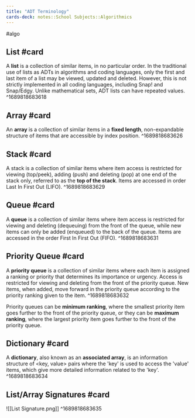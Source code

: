 ```yaml
---
title: "ADT Terminology"
cards-deck: notes::School Subjects::Algorithmics
---
```

#algo 

## List #card
A **list** is a collection of similar items, in no particular order. In the traditional use of lists as ADTs in algorithms and coding languages, only the first and last item of a list may be viewed, updated and deleted. However, this is not strictly implemented in all coding languages, including Snap! and Snap/Edgy. Unlike mathematical sets, ADT lists can have repeated values.
^1689818683618

## Array #card 
An **array** is a collection of similar items in a **fixed length**, non-expandable structure of items that are accessible by index position.
^1689818683626

## Stack #card 
A stack is a collection of similar items where item access is restricted for viewing (top/peek), adding (push) and deleting (pop) at one end of the stack only, referred to as the **top of the stack**. Items are accessed in order Last In First Out (LIFO).
^1689818683629

## Queue #card 
A **queue** is a collection of similar items where item access is restricted for viewing and deleting (dequeuing) from the front of the queue, while new items can only be added (enqueued) to the back of the queue. Items are accessed in the order First In First Out (FIFO).
^1689818683631

## Priority Queue #card 
A **priority queue** is a collection of similar items where each item is assigned a ranking or priority that determines its importance or urgency. Access is restricted for viewing and deleting from the front of the priority queue. New items, when added, move forward in the priority queue according to the priority ranking given to the item.
^1689818683632

Priority queues can be **minimum ranking**, where the smallest priority item goes further to the front of the priority queue, or they can be **maximum ranking**, where the largest priority item goes further to the front of the priority queue.

## Dictionary #card 
A **dictionary**, also known as an **associated array**, is an information structure of <key, value> pairs where the 'key' is used to access the 'value' items, which give more detailed information related to the 'key'.
^1689818683634

## List/Array Signatures #card
![[List Signature.png]]
^1689818683635
